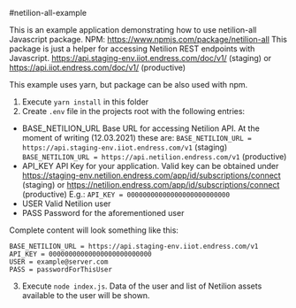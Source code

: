 #netilion-all-example

This is an example application demonstrating how to use netilion-all Javascript package.
NPM: https://www.npmjs.com/package/netilion-all
This package is just a helper for accessing Netilion REST endpoints with Javascript.
https://api.staging-env.iiot.endress.com/doc/v1/ (staging)
or 
https://api.iiot.endress.com/doc/v1/ (productive)

This example uses yarn, but package can be also used with npm.  

1. Execute `yarn install` in this folder
2. Create `.env` file in the projects root with the following entries:
* BASE_NETILION_URL
Base URL for accessing Netilion API. At the moment of writing (12.03.2021) these are:
`BASE_NETILION_URL = https://api.staging-env.iiot.endress.com/v1` (staging)
`BASE_NETILION_URL = https://api.netilion.endress.com/v1` (productive)
* API_KEY
API Key for your application. Valid key can be obtained under 
https://staging-env.netilion.endress.com/app/id/subscriptions/connect (staging)
or
https://netilion.endress.com/app/id/subscriptions/connect (productive)
E.g.:
`API_KEY = 00000000000000000000000000`
* USER 
Valid Netilion user
* PASS
Password for the aforementioned user

Complete content will look something like this:
```
BASE_NETILION_URL = https://api.staging-env.iiot.endress.com/v1
API_KEY = 00000000000000000000000000
USER = example@server.com
PASS = passwordForThisUser
```

3. Execute `node index.js`. Data of the user and list of Netilion assets available to the user will be shown.
